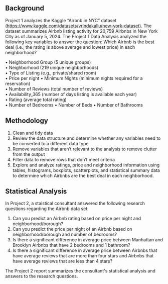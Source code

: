 ## Background
Project 1 analyzes the Kaggle “Airbnb in NYC” dataset (https://www.kaggle.com/datasets/vrindakallu/new-york-dataset). 
The dataset summarizes Airbnb listing activity for 20,759 Airbnbs in New York City as of January 5, 2024. 
The Project 1 Data Analysis analyzed the following key variables to answer the question: Which Airbnb is the best deal (i.e., the rating is above average and lowest price) in each neighborhood? <br>

• Neighborhood Group (5 unique groups) <br>
• Neighborhood (219 unique neighborhoods) <br>
• Type of Listing (e.g., private/shared room) <br>
• Price per night • Minimum Nights (minimum nights required for a reservation) <br>
• Number of Reviews (total number of reviews) <br>
• Availability_365 (number of days listing is available each year) <br>
• Rating (average total rating) <br>
• Number of Bedrooms • Number of Beds • Number of Bathrooms<br>

## Methodology <br>
1. Clean and tidy data <br>
2. Review the data structure and determine whether any variables need to be converted to a different data type <br>
3. Remove variables that aren’t relevant to the analysis to remove clutter from the output <br>
4. Filter data to remove rows that don’t meet criteria <br>
5. Explore and analyze ratings, price and neighborhood information using tables, histograms, boxplots, scatterplots, and statistical summary data to determine which Airbnbs are the best deal in each neighborhood.

## Statistical Analysis <br>
In Project 2, a staistical consultant answered the following research questions regarding the Airbnb data set: <br>

1. Can you predict an Airbnb rating based on price per night and neighborhood/borough? <br>
2. Can you predict the price per night of an Airbnb based on neighborhood/borough and number of bedrooms? <br>
3. Is there a significant difference in average price between Manhattan and Brooklyn Airbnbs that have 2 bedrooms and 1 bathroom? <br>
4. Is there a significant difference in average price between Airbnbs that have average reviews that are more than four stars and Airbnbs that have average reviews that are less than 4 stars? <br>

The Project 2 report summarizes the consultant's statistical analysis and answers to the research questions. 
